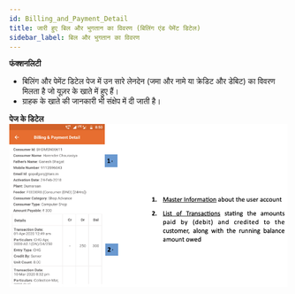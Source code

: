 ```yaml
---
id: Billing_and_Payment_Detail
title: जारी हुए बिल और भुगतान का विवरण (बिलिंग एंड पेमेंट डिटेल)
sidebar_label: बिल और भुगतान का विवरण
---
```


**फंक्शनलिटी**
* बिलिंग और पेमेंट डिटेल पेज में उन सारे लेनदेन (जमा और नामे या क्रेडिट और डेबिट) का विवरण मिलता है जो यूज़र के खाते में हुए हैं।
* ग्राहक के खाते की जानकारी भी संक्षेप में दी जाती है।

**पेज के डिटेल**
![Billing And Payment Detail](./assets/4.14_BillPymtDet.png)